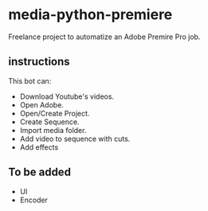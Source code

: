 # media-python-premiere


Freelance project to automatize an Adobe Premire Pro job.

## instructions
This bot can:
- Download Youtube's videos.
- Open Adobe.
- Open/Create Project.
- Create Sequence.
- Import media folder.
- Add video to sequence with cuts.
- Add effects


## To be added
- UI
- Encoder
